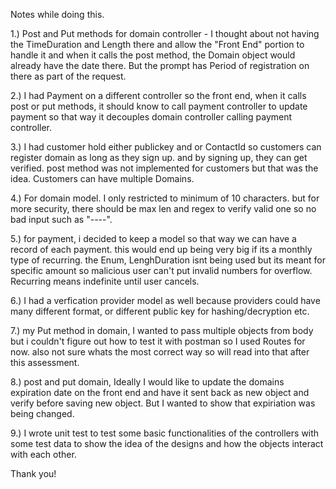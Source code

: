 Notes while doing this.


1.) Post and Put methods for domain controller - 
I thought about not having the TimeDuration and Length there and allow the "Front End" portion to handle it and when it calls the post method,
the Domain object would already have the date there. But the prompt has Period of registration on there as part of the request.

2.) I had Payment on a different controller so the front end, when it calls post or put methods, it should know to call payment controller to update payment
so that way it decouples domain controller calling payment controller.

3.) I had customer hold either publickey and or ContactId so customers can register domain as long as they sign up. and by signing up, they can get verified.
post method was not implemented for customers but that was the idea. Customers can have multiple Domains.

4.) For domain model. I only restricted to minimum of 10 characters. but for more security, there should be max len and regex to verify valid one so no bad
input such as "----". 

5.) for payment, i decided to keep a model so that way we can have a record of each payment. this would end up being very big if its a monthly type of recurring.
the Enum, LenghDuration isnt being used but its meant for specific amount so malicious user can't put invalid numbers for overflow.
Recurring means indefinite until user cancels.

6.) I had a verfication provider model as well because providers could have many different format, or different public key for hashing/decryption etc.

7.) my Put method in domain, I wanted to pass multiple objects from body but i couldn't figure out how to test it with postman so I used Routes for now.
also not sure whats the most correct way so will read into that after this assessment.

8.) post and put domain, Ideally I would like to update the domains expiration date on the front end and have it sent back as new object and 
verify before saving new object. But I wanted to show that expiriation was being changed.

9.) I wrote unit test to test some basic functionalities of the controllers with some test data to show the idea of the designs and how the objects
interact with each other.

Thank you!